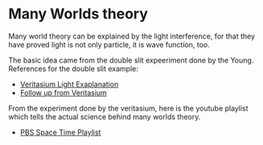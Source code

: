 # Many Worlds theory

Many world theory can be explained by the light interference, for that they have
proved light is not only particle, it is wave function, too.

The basic idea came from the double slit expeeriment done by the Young. References
for the double slit example:
- [Veritasium Light Exaplanation](https://youtu.be/Iuv6hY6zsd0?si=Gh2VM7wPhRsR2Tvg)
- [Follow up from Veritasium](https://youtu.be/GzbKb59my3U?si=2MaSn5LyQozyHz3H)

From the experiment done by the veritasium, here is the youtube playlist which
tells the actual science behind many worlds theory.
- [PBS Space Time Playlist](https://youtube.com/playlist?list=PLsPUh22kYmNCAR1U8MD_1ELQnl640zYqi&si=bUhNPT1oRdx9NKDZ)
